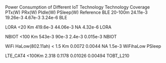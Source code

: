 Power Consumption of Different IoT Technology
Technology 	Coverage	PTx(W)	PRx(W)	PIdle(W)	PSleep(W)	Reference
BLE	20-100m	24.11e-3	19.26e-3	4.67e-3	3.24e-6	BLE

LORA	<20 Km	419.6e-3	44.06e-3	NA	4.32e-6	LORA

NBIOT	<100 Km	543e-3	90e-3 	2.4e-3	0.015e-3	NBIOT

WiFi HaLow(802.11ah)	< 1.5 Km	0.0072	0.0044	NA	1.5e-3	WiFihaLow PSleep

LTE_CAT4	<100Km	2.318	0.1178	0.01026	0.00494	TOBT_L210

